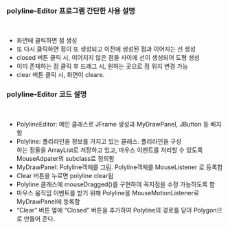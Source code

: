 ### polyline-Editor 프로그램 간단한 사용 설명

<br>

+ 화면에 클릭하면 점 생성  
+ 또 다시 클릭하면 점이 또 생성되고 이전에 생성된 점과 이어지는 선 생성  
+ closed 버튼 클릭 시, 이어지지 않은 점들 사이에 선이 생성되어 도형 생성  
+ 이미 존재하는 점 클릭 후 드래그 시, 원하는 곳으로 점 위치 변경 가능  
+ clear 버튼 클릭 시, 화면이 cleare.

### polyline-Editor 코드 설명

<br>

+ PolylineEditor: 메인 클래스로 JFrame 생성과 MyDrawPanel, JButton
등 배치함  
+ Polyline: 폴리라인을 정보를 가지고 있는 클래스. 폴리라인을 구성  
하는 점들을 ArrayList로 저장하고 있고, 마우스 이벤트를 처리할
수 있도록 MouseAdpater의 subclass로 정의함  
+ MyDrawPanel: Polyline객체를 그림. Polyline객체를 MouseListener
로 등록함  
+ Clear 버튼을 누르면 polyline clear됨  
+ Polyline 클래스에 mouseDragged()를 구현하여 꼭지점을 수정 가능하도록 함  
+ 마우스 움직임 이벤트를 받기 위해 Polyline을 MouseMotionListener로 MyDrawPanel에 등록함  
+ “Clear” 버튼 옆에 “Closed” 버튼을 추가하여 Polyline의 경로를
닫아 Polygon으로 만들어 준다.
